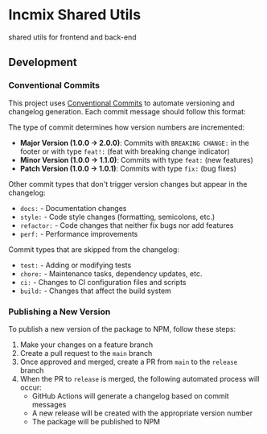 # Incmix Shared Utils

shared utils for frontend and back-end


## Development

### Conventional Commits

This project uses [Conventional Commits](https://www.conventionalcommits.org/) to automate versioning and changelog generation. Each commit message should follow this format:

The type of commit determines how version numbers are incremented:

- **Major Version (1.0.0 → 2.0.0)**: Commits with `BREAKING CHANGE:` in the footer or with type `feat!:` (feat with breaking change indicator)
- **Minor Version (1.0.0 → 1.1.0)**: Commits with type `feat:` (new features)
- **Patch Version (1.0.0 → 1.0.1)**: Commits with type `fix:` (bug fixes)

Other commit types that don't trigger version changes but appear in the changelog:
- `docs:` - Documentation changes
- `style:` - Code style changes (formatting, semicolons, etc.)
- `refactor:` - Code changes that neither fix bugs nor add features
- `perf:` - Performance improvements

Commit types that are skipped from the changelog:
- `test:` - Adding or modifying tests
- `chore:` - Maintenance tasks, dependency updates, etc.
- `ci:` - Changes to CI configuration files and scripts
- `build:` - Changes that affect the build system

### Publishing a New Version

To publish a new version of the package to NPM, follow these steps:

1. Make your changes on a feature branch
2. Create a pull request to the `main` branch
3. Once approved and merged, create a PR from `main` to the `release` branch
4. When the PR to `release` is merged, the following automated process will occur:
   - GitHub Actions will generate a changelog based on commit messages
   - A new release will be created with the appropriate version number
   - The package will be published to NPM

